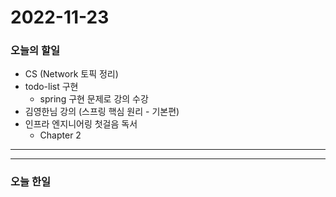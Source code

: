 2022-11-23
==========

### 오늘의 할일
* CS (Network 토픽 정리)
* todo-list 구현
    * spring 구현 문제로 강의 수강
* 김영한님 강의 (스프링 핵심 원리 - 기본편)
* 인프라 엔지니어링 첫걸음 독서
    * Chapter 2

<hr/>
<hr/>

### 오늘 한일